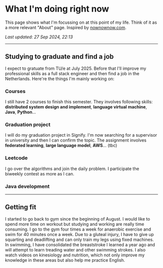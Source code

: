 # What I'm doing right now
This page shows what I'm focussing on at this point of my life. Think of it as a more relevant "About" page. Inspired by [nownownow.com](https://nownownow.com/about).

*Last updated: 27 Sep 2024, 22:13*

---
## Studying to graduate and find a job
I expect to gratuate from TU/e at July 2025. Before that I'll improve my professional skills as a full stack engineer and then find a job in the Netherlands. Here're the things I'm mainly working on:

### Courses
I still have 2 courses to finish this semester. They involves following skills: **distributed system design and implement**, **language virtual machine**, **Java**, **Python**...

### Graduation project
I will do my graduation project in Signify. I'm now searching for a supervisor in university and then I can confirm the topic. The assignment involves **federated learning**, **large language model**, **AWS**... (tbc)

### Leetcode
I go over the algorithms and join the daily problem. I participate the biweekly contest as more as I can.

### Java development

---
## Getting fit
I started to go back to gym since the beginning of August. I would like to spend more time on workout but studying and working are really time consuming. I go to the gym four times a week for anaerobic exercise and swim for 40 minutes once a week. Due to a gluteal injury, I have to give up squarting and deadlifting and can only train my legs using fixed machines. In swimming, I have consolidated the breaststroke I learned a year ago and will attempt to learn treading water and other swimming strokes. I also watch videos on kinesiology and nutrition, which not only improve my knowledge in these areas but also help me practice English.

##


